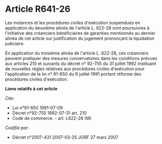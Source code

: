 # Article R641-26

Les instances et les procédures civiles d'exécution suspendues en application du deuxième alinéa de l'article L. 622-28 sont
poursuivies à l'initiative des créanciers bénéficiaires de garanties mentionnés au dernier alinéa de cet article sur
justification du jugement prononçant la liquidation judiciaire.

En application du troisième alinéa de l'article L. 622-28, ces créanciers peuvent pratiquer des mesures conservatoires dans
les conditions prévues aux articles 210 et suivants du décret n° 92-755 du 31 juillet 1992 instituant de nouvelles règles
relatives aux procédures civiles d'exécution pour l'application de la loi n° 91-650 du 9 juillet 1991 portant réforme des
procédures civiles d'exécution.

**Liens relatifs à cet article**

_Cite_:

  - Loi n°91-650 1991-07-09
  - Décret n°92-755 1992-07-31 art. 210
  - Code de commerce. - art. L622-28 (M)

_Codifié par_:

  - Décret n°2007-431 2007-03-25 JORF 27 mars 2007
